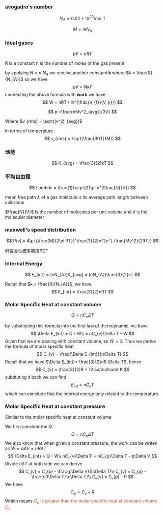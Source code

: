 ### avogadro's number

$$
N_{A} = 6.02 * 10^{23} mol^-1
$$

$$
M = mN_{A}
$$

### Ideal gases

$$
pV = nRT
$$

R is a constant n is the number of moles of the gas present

by applying $N = n \ N_{A}$ we receive another constant **k** where $k = \frac{R}{N_{A}}$ so we have
$$
pV = NkT
$$
connecting the above formula with **work** we have
$$
W = nRT \ ln^{\frac{V_{f}}{V_{i}}}
$$

$$
p =\frac{nMv^2_{avg}}{3V}
$$

Where $v_{rms} = \sqrt{(v^2)_{avg}}$ 

in terms of temperature
$$
v_{rms} = \sqrt{\frac{3RT}{M}}
$$

### 动能

$$
K_{avg} = \frac{3}{2}kT
$$

### 平均自由程

$$
\lambda = \frac{1}{\sqrt{2}\pi d^2\frac{N}{V}}
$$

mean free path $\lambda$ of a gas molecule is its average path length between collisions 

 $\frac{N}{V}$ is the number of molecules per unit volume and d is the molecular diameter

### maxwell's speed distribution

$$
P(v) = 4\pi (\frac{M}{2\pi RT})^\frac{3}{2}v^2e^{-\frac{Mv^2}{2RT}}
$$

听说类似概率密度PDF

### Internal Energy

$$
E_{int} = (nN_{A})K_{avg} = (nN_{A})\frac{3}{2}kT
$$

Recall that $k = \frac{R}{N_{A}}$, we have 
$$
E_{int} = \frac{3}{2}nRT
$$

### Molar Specific Heat at constant volume

$$
Q = nC_{v}\Delta T
$$

by substituting this formula into the first law of therodynamic, we have
$$
\Delta E_{int} = Q - W\\
= nC_{v}\Delta T - W
$$
Given that we are dealing with constant volume, so $W = 0$. Thus we derive the formula of molar specific heat 
$$
C_{v} = \frac{\Delta E_{int}}{n\Delta T}
$$
Recall that we have $\Delta E_{int}= \frac{3}{2}nR \Delta T$, hence
$$
C_{v} = \frac{3}{2}R = 12.5J/mol\cdot K
$$
 subtituting it back we can find
$$
E_{int} = nC_{v}T
$$
which can conclude that the internal energy only related to the temperature.

### Molar Specific Heat at constant pressure

Similar to the molar specific heat at constant volume

We first consider the $Q$ 
$$
Q = n C_{p}\Delta T
$$
We also know that when given a constant pressure, the work can be writen as $W = q\Delta V = nR\Delta T$ 
$$
\Delta E_{int} = Q - W\\
nC_{v}\Delta T = nC_{p}\Delta T - p\Delta V
$$
Divide $n\Delta T$ at both side we can derive
$$
C_{v} = C_{p} - \frac{p\Delta V}{n\Delta T}\\
C_{v} = C_{p} - \frac{nR\Delta T}{n\Delta T}\\
C_{v} = C_{p} - R
$$
We have
$$
C_{p} = C_{v}+R
$$
Which means <font color = '#e65529'>$C_{p}$ is greater than the molar specific heat at constant volume $C_{v}$</font>

